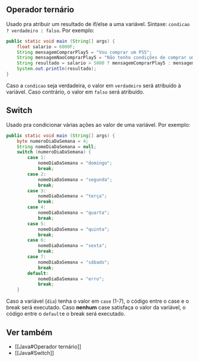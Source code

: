 ## Operador ternário
Usado pra atribuir um resultado de if/else a uma variável.
Sintaxe: `condicao ? verdadeiro : falso`.
Por exemplo:
```java
public static void main (String[] args) {  
    float salario = 6000F;  
    String mensagemComprarPlay5 = "Vou comprar um PS5";  
    String mensagemNaoComprarPlay5 = "Não tenho condições de comprar um PS5";  
    String resultado = salario > 5000 ? mensagemComprarPlay5 : mensagemNaoComprarPlay5;  
    System.out.println(resultado);  
}
```
Caso a `condicao` seja verdadeira, o valor em `verdadeiro` será atribuído à variável. Caso contrário, o valor em `falso` será atribuído.
## Switch
Usado pra condicionar várias ações ao valor de uma variável.
Por exemplo:
```java
public static void main (String[] args) {  
    byte numeroDiaDaSemana = 4;  
    String nomeDiaDaSemana = null;  
    switch (numeroDiaDaSemana) {  
        case 1:  
            nomeDiaDaSemana = "domingo";  
            break;  
        case 2:  
            nomeDiaDaSemana = "segunda";  
            break;  
        case 3:  
            nomeDiaDaSemana = "terça";  
            break;  
        case 4:  
            nomeDiaDaSemana = "quarta";  
            break;  
        case 5:  
            nomeDiaDaSemana = "quinta";  
            break;  
        case 6:  
            nomeDiaDaSemana = "sexta";  
            break;  
        case 7:  
            nomeDiaDaSemana = "sábado";  
            break;  
        default:  
            nomeDiaDaSemana = "erro";  
            break;  
    }
```
Caso a variável (`dia`) tenha o valor em `case` (1-7), o código entre o case e o break será executado. Caso **nenhum** case satisfaça o valor da variável, o código entre o `default`e o break será executado.
## Ver também
- [[Java#Operador ternário]]
- [[Java#Switch]]